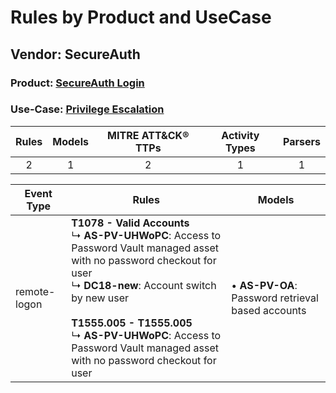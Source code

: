 Rules by Product and UseCase
============================
Vendor: SecureAuth
------------------
### Product: [SecureAuth Login](../ds_secureauth_secureauth_login.md)
### Use-Case: [Privilege Escalation](../../../../UseCases/uc_privilege_escalation.md)

| Rules | Models | MITRE ATT&CK® TTPs | Activity Types | Parsers |
|:-----:|:------:|:------------------:|:--------------:|:-------:|
|   2   |   1    |         2          |       1        |    1    |

| Event Type   | Rules    | Models    |
| ---- | ---- | ---- |
| remote-logon | <b>T1078 - Valid Accounts</b><br> ↳ <b>AS-PV-UHWoPC</b>: Access to Password Vault managed asset with no password checkout for user<br> ↳ <b>DC18-new</b>: Account switch by new user<br><br><b>T1555.005 - T1555.005</b><br> ↳ <b>AS-PV-UHWoPC</b>: Access to Password Vault managed asset with no password checkout for user |  • <b>AS-PV-OA</b>: Password retrieval based accounts |